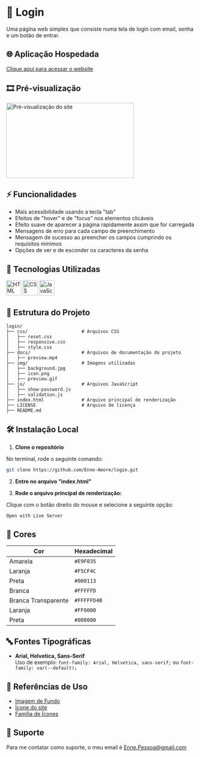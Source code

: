 # 👤 Login

 Uma página web simples que consiste numa tela de login com email, senha e um botão de entrar.


## 🌐 Aplicação Hospedada

 [Clique aqui para acessar o website](https://enne-amore.github.io/login/)


## 🎞️ Pré-visualização

 <img src="img/preview.gif" alt="Pré-visualização do site" width="340" height="200">


## ⚡ Funcionalidades

 - Mais acessibilidade usando a tecla "tab"
 - Efeitos de "hover" e de "focus" nos elementos clicáveis
 - Efeito suave de aparecer a página rapidamente assim que for carregada
 - Mensagens de erro para cada campo de preenchimento
 - Mensagem de sucesso ao preencher os campos cumprindo os requisitos mínimos
 - Opções de ver e de esconder os caracteres da senha


## 🚀 Tecnologias Utilizadas

 <p align="left">
   <img src="https://cdn.jsdelivr.net/gh/devicons/devicon/icons/html5/html5-original.svg" title="HTML" alt="HTML" width="40" height="40"/>
   <img src="https://upload.wikimedia.org/wikipedia/commons/thumb/a/ab/Official_CSS_Logo.svg/2048px-Official_CSS_Logo.svg.png" title="CSS" alt="CSS" width="40" height="40"/>
   <img src="https://cdn.jsdelivr.net/gh/devicons/devicon/icons/javascript/javascript-original.svg" title="JavaScript" alt="JavaScript" width="40" height="40"/>
 </p>


## 📂 Estrutura do Projeto

```plaintext
login/
├── css/                    # Arquivos CSS
│   ├── reset.css       
│   ├── responsive.css  
│   ├── style.css       
├── docs/                   # Arquivos de documentação do projeto 
│   ├── preview.mp4
├── img/                    # Imagens utilizadas
│   ├── background.jpg 
│   ├── icon.png 
│   ├── preview.gif
├── js/                     # Arquivos JavaScript
│   ├── show-password.js  
│   ├── validation.js 
├── index.html              # Arquivo principal de renderização
├── LICENSE                 # Arquivo de licença
├── README.md
```


## 🛠️ Instalação Local

1. **Clone o repositório**

No terminal, rode o seguinte comando:

```bash
git clone https://github.com/Enne-Amore/login.git
```

2. **Entre no arquivo "index.html"**

3. **Rode o arquivo principal de renderização:**

Clique com o botão direito do mouse e selecione a seguinte opção:

```bash
Open with Live Server
```


## 🌈 Cores

| Cor                 | Hexadecimal |
| ------------------- | ----------- |
| Amarela             | `#E9F035`   |
| Laranja             | `#F5CF4C`   |
| Preta               | `#000113`   |
| Branca              | `#FFFFFD`   |
| Branca Transparente | `#FFFFFD4B` |
| Laranja             | `#FF0000`   |
| Preta               | `#008000`   |


## 🔤 Fontes Tipográficas

- **Arial, Helvetica, Sans-Serif**  
  Uso de exemplo:
  `font-family: Arial, Helvetica, sans-serif;` ou 
  `font-family: var(--default);`


## 🌟 Referências de Uso

 - [Imagem de Fundo](https://www.pexels.com/pt-br/foto/foto-da-silhueta-de-uma-montanha-durante-o-por-do-sol-114979/)
 - [Ícone do site](https://www.flaticon.com/br/icone-gratis/pessoa_10100323?term=person&page=1&position=10&origin=search&related_id=10100323)
 - [Família de Ícones](https://fonts.googleapis.com/css2?family=Material+Symbols+Outlined:opsz,wght,FILL,GRAD@24,400,0,0)


## 🔧 Suporte

 Para me contatar como suporte, o meu email é [Enne.Pessoa@gmail.com](mailto:Enne.Pessoa@gmail.com)

